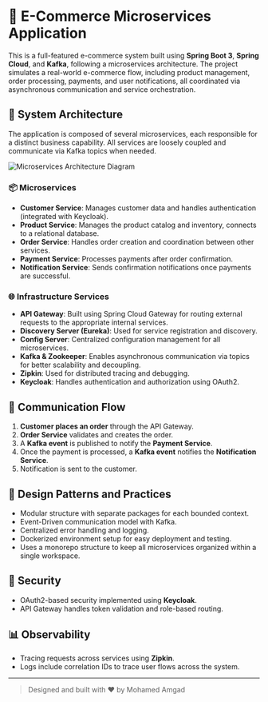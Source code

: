 
# 🛒 E-Commerce Microservices Application

This is a full-featured e-commerce system built using **Spring Boot 3**, **Spring Cloud**, and **Kafka**, following a microservices architecture. The project simulates a real-world e-commerce flow, including product management, order processing, payments, and user notifications, all coordinated via asynchronous communication and service orchestration.

## 🧩 System Architecture

The application is composed of several microservices, each responsible for a distinct business capability. All services are loosely coupled and communicate via Kafka topics when needed.

![Microservices Architecture Diagram](microservices-architecture.png)

### 📦 Microservices

- **Customer Service**: Manages customer data and handles authentication (integrated with Keycloak).
- **Product Service**: Manages the product catalog and inventory, connects to a relational database.
- **Order Service**: Handles order creation and coordination between other services.
- **Payment Service**: Processes payments after order confirmation.
- **Notification Service**: Sends confirmation notifications once payments are successful.

### 🌐 Infrastructure Services

- **API Gateway**: Built using Spring Cloud Gateway for routing external requests to the appropriate internal services.
- **Discovery Server (Eureka)**: Used for service registration and discovery.
- **Config Server**: Centralized configuration management for all microservices.
- **Kafka & Zookeeper**: Enables asynchronous communication via topics for better scalability and decoupling.
- **Zipkin**: Used for distributed tracing and debugging.
- **Keycloak**: Handles authentication and authorization using OAuth2.

## 🔄 Communication Flow

1. **Customer places an order** through the API Gateway.
2. **Order Service** validates and creates the order.
3. A **Kafka event** is published to notify the **Payment Service**.
4. Once the payment is processed, a **Kafka event** notifies the **Notification Service**.
5. Notification is sent to the customer.

## 🧱 Design Patterns and Practices

- Modular structure with separate packages for each bounded context.
- Event-Driven communication model with Kafka.
- Centralized error handling and logging.
- Dockerized environment setup for easy deployment and testing.
- Uses a monorepo structure to keep all microservices organized within a single workspace.

## 🔐 Security

- OAuth2-based security implemented using **Keycloak**.
- API Gateway handles token validation and role-based routing.

## 📊 Observability

- Tracing requests across services using **Zipkin**.
- Logs include correlation IDs to trace user flows across the system.

---

> Designed and built with ❤️ by Mohamed Amgad
